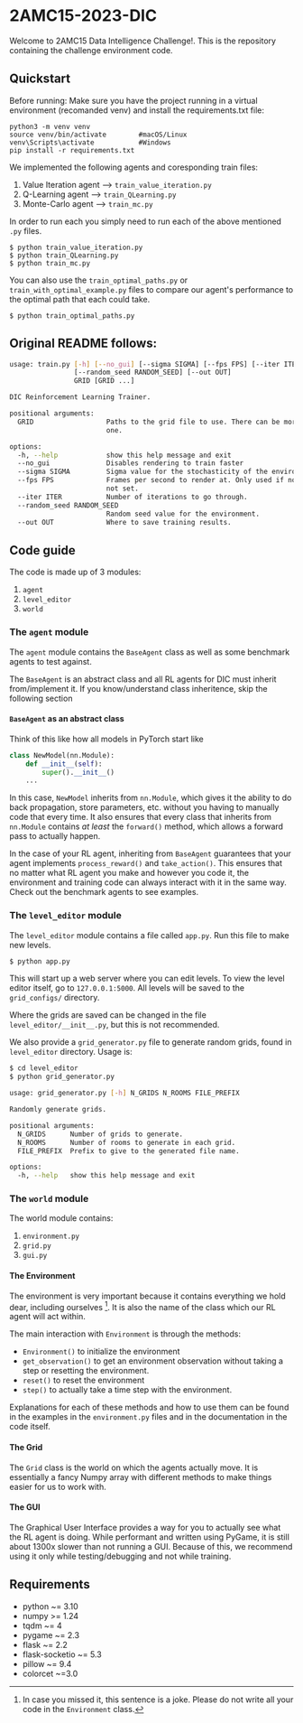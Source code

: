# 2AMC15-2023-DIC

Welcome to 2AMC15 Data Intelligence Challenge!.
This is the repository containing the challenge environment code.

## Quickstart

Before running:
Make sure you have the project running in a virtual environment (recomanded venv) and install the requirements.txt file:

```commandline
python3 -m venv venv
source venv/bin/activate        #macOS/Linux
venv\Scripts\activate           #Windows
pip install -r requirements.txt
```

We implemented the following agents and coresponding train files:
1. Value Iteration agent --> `train_value_iteration.py`
2. Q-Learning agent --> `train_QLearning.py`
3. Monte-Carlo agent --> `train_mc.py`

In order to run each you simply need to run each of the above mentioned `.py` files.
```commandline
$ python train_value_iteration.py
$ python train_QLearning.py
$ python train_mc.py
```
You can also use the `train_optimal_paths.py` or `train_with_optimal_example.py` files to compare our agent's performance to the optimal path that each could take.
```commandline
$ python train_optimal_paths.py
```

## Original README follows:

```bash
usage: train.py [-h] [--no_gui] [--sigma SIGMA] [--fps FPS] [--iter ITER]
                [--random_seed RANDOM_SEED] [--out OUT]
                GRID [GRID ...]

DIC Reinforcement Learning Trainer.

positional arguments:
  GRID                  Paths to the grid file to use. There can be more than
                        one.

options:
  -h, --help            show this help message and exit
  --no_gui              Disables rendering to train faster
  --sigma SIGMA         Sigma value for the stochasticity of the environment.
  --fps FPS             Frames per second to render at. Only used if no_gui is
                        not set.
  --iter ITER           Number of iterations to go through.
  --random_seed RANDOM_SEED
                        Random seed value for the environment.
  --out OUT             Where to save training results.
```
## Code guide

The code is made up of 3 modules: 

1. `agent`
2. `level_editor`
3. `world`

### The `agent` module

The `agent` module contains the `BaseAgent` class as well as some benchmark agents to test against.

The `BaseAgent` is an abstract class and all RL agents for DIC must inherit from/implement it.
If you know/understand class inheritence, skip the following section

#### `BaseAgent` as an abstract class
Think of this like how all models in PyTorch start like 

```python
class NewModel(nn.Module):
    def __init__(self):
        super().__init__()
    ...
```

In this case, `NewModel` inherits from `nn.Module`, which gives it the ability to do back propagation, store parameters, etc. without you having to manually code that every time.
It also ensures that every class that inherits from `nn.Module` contains _at least_ the `forward()` method, which allows a forward pass to actually happen.

In the case of your RL agent, inheriting from `BaseAgent` guarantees that your agent implements `process_reward()` and `take_action()`.
This ensures that no matter what RL agent you make and however you code it, the environment and training code can always interact with it in the same way.
Check out the benchmark agents to see examples.

### The `level_editor` module

The `level_editor` module contains a file called `app.py`.
Run this file to make new levels.

```bash
$ python app.py
```

This will start up a web server where you can edit levels.
To view the level editor itself, go to `127.0.0.1:5000`.
All levels will be saved to the `grid_configs/` directory.

Where the grids are saved can be changed in the file `level_editor/__init__.py`, but this is not recommended.

We also provide a `grid_generator.py` file to generate random grids, found in `level_editor` directory.
Usage is:

```bash
$ cd level_editor
$ python grid_generator.py 

usage: grid_generator.py [-h] N_GRIDS N_ROOMS FILE_PREFIX

Randomly generate grids.

positional arguments:
  N_GRIDS      Number of grids to generate.
  N_ROOMS      Number of rooms to generate in each grid.
  FILE_PREFIX  Prefix to give to the generated file name.

options:
  -h, --help   show this help message and exit
```

### The `world` module

The world module contains:
1. `environment.py`
2. `grid.py`
3. `gui.py`

#### The Environment

The environment is very important because it contains everything we hold dear, including ourselves [^1].
It is also the name of the class which our RL agent will act within.

The main interaction with `Environment` is through the methods:

- `Environment()` to initialize the environment
- `get_observation()` to get an environment observation without taking a step or resetting the environment.
- `reset()` to reset the environment
- `step()` to actually take a time step with the environment.

Explanations for each of these methods and how to use them can be found in the examples in the `environment.py` files and in the documentation in the code itself.

[^1]: In case you missed it, this sentence is a joke. Please do not write all your code in the `Environment` class.

#### The Grid

The `Grid` class is the world on which the agents actually move.
It is essentially a fancy Numpy array with different methods to make things easier for us to work with.

#### The GUI

The Graphical User Interface provides a way for you to actually see what the RL agent is doing.
While performant and written using PyGame, it is still about 1300x slower than not running a GUI.
Because of this, we recommend using it only while testing/debugging and not while training.

## Requirements

- python ~= 3.10
- numpy >= 1.24
- tqdm ~= 4
- pygame ~= 2.3
- flask ~= 2.2
- flask-socketio ~= 5.3
- pillow ~= 9.4
- colorcet ~=3.0

